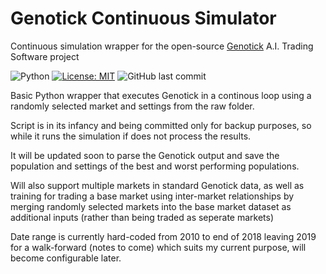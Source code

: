 # Genotick Continuous Simulator

Continuous simulation wrapper for the open-source [Genotick](https://genotick.com/) A.I. Trading Software project

![Python](https://img.shields.io/badge/python-3.5%20%7C%203.6%20%7C%203.7-blue.svg) [![License: MIT](https://img.shields.io/badge/License-MIT-yellow.svg)](https://opensource.org/licenses/MIT) ![GitHub last commit](https://img.shields.io/github/last-commit/mrhewitt/genotick-cs.svg) 

Basic Python wrapper that executes Genotick in a continous loop using a randomly selected market and settings from the raw folder.

Script is in its infancy and being committed only for backup purposes, so while it runs the simulation if does not process the results.

It will be updated soon to parse the Genotick output and save the population and settings of the best and worst performing populations.

Will also support multiple markets in standard Genotick data, as well as training for trading a base market using inter-market relationships by merging randomly selected markets into the base market dataset as additional inputs (rather than being traded as seperate markets)  

Date range is currently hard-coded from 2010 to end of 2018 leaving 2019 for a walk-forward (notes to come) which suits my current purpose, will become configurable later.
